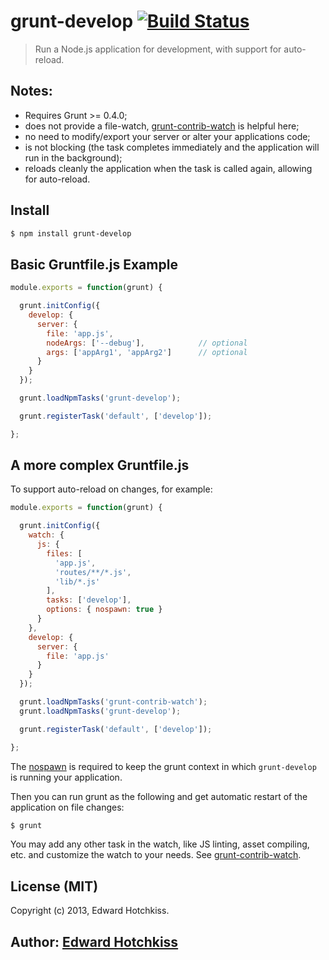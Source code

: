 
# grunt-develop [![Build Status](https://secure.travis-ci.org/edwardhotchkiss/grunt-develop.png)](http://travis-ci.org/edwardhotchkiss/grunt-develop)

> Run a Node.js application for development, with support for auto-reload.

## Notes:

  * Requires Grunt >= 0.4.0;
  * does not provide a file-watch, [grunt-contrib-watch](https://github.com/gruntjs/grunt-contrib-watch)
    is helpful here;
  * no need to modify/export your server or alter your applications code;
  * is not blocking (the task completes immediately and the application will
    run in the background);
  * reloads cleanly the application when the task is called again,
    allowing for auto-reload.

## Install

```bash
$ npm install grunt-develop
```

## Basic Gruntfile.js Example

```javascript
module.exports = function(grunt) {

  grunt.initConfig({
    develop: {
      server: {
        file: 'app.js',
        nodeArgs: ['--debug'],            // optional
        args: ['appArg1', 'appArg2']      // optional
      }
    }
  });

  grunt.loadNpmTasks('grunt-develop');

  grunt.registerTask('default', ['develop']);

};
```

## A more complex Gruntfile.js

 To support auto-reload on changes, for example:

```javascript
module.exports = function(grunt) {

  grunt.initConfig({
    watch: {
      js: {
        files: [
          'app.js',
          'routes/**/*.js',
          'lib/*.js'
        ],
        tasks: ['develop'],
        options: { nospawn: true }
      }
    },
    develop: {
      server: {
        file: 'app.js'
      }
    }
  });

  grunt.loadNpmTasks('grunt-contrib-watch');
  grunt.loadNpmTasks('grunt-develop');

  grunt.registerTask('default', ['develop']);

};
```

The [nospawn](https://github.com/gruntjs/grunt-contrib-watch/blob/master/README.md#optionsnospawn)
is required to keep the grunt context in which `grunt-develop` is running
your application.

Then you can run grunt as the following and get automatic restart of the
application on file changes:

```bash
$ grunt
```

You may add any other task in the watch, like JS linting, asset compiling,
etc. and customize the watch to your needs. See
[grunt-contrib-watch](https://github.com/gruntjs/grunt-contrib-watch).

## License (MIT)

Copyright (c) 2013, Edward Hotchkiss.

## Author: [Edward Hotchkiss][0]

[0]: http://github.com/edwardhotchkiss/
